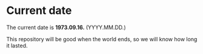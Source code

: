 # Current date

The current date is **1973.09.16.** (YYYY.MM.DD.)

This repository will be good when the world ends, so we will know how long it lasted.